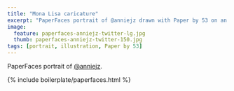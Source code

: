 ```yaml
---
title: "Mona Lisa caricature"
excerpt: "PaperFaces portrait of @anniejz drawn with Paper by 53 on an iPad."
image: 
  feature: paperfaces-anniejz-twitter-lg.jpg
  thumb: paperfaces-anniejz-twitter-150.jpg
tags: [portrait, illustration, Paper by 53]
---
```


PaperFaces portrait of [@anniejz](http://twitter.com/anniejz).

{% include boilerplate/paperfaces.html %}